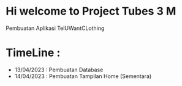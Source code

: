 # Hi welcome to Project Tubes 3 M

Pembuatan Aplikasi TelUWantCLothing

# TimeLine : 
- 13/04/2023 : Pembuatan Database
- 14/04/2023 : Pembuatan Tampilan Home (Sementara)